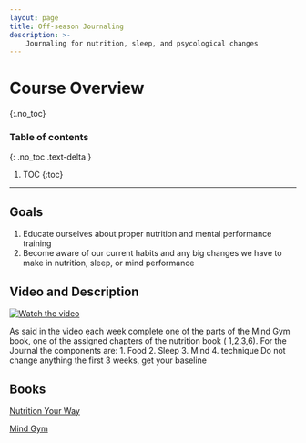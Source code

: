 ```yaml
---
layout: page
title: Off-season Journaling
description: >-
    Journaling for nutrition, sleep, and psycological changes
---
```


# Course Overview
{:.no_toc}

### Table of contents
{: .no_toc .text-delta }

1. TOC
{:toc}

---

## Goals
1. Educate ourselves about proper nutrition and mental performance training
2. Become aware of our current habits and any big changes we have to make in nutrition, sleep, or mind performance

## Video and Description

[![Watch the video](https://img.youtube.com/vi/sVJPs5diS-w/maxresdefault.jpg)](https://youtu.be/sVJPs5diS-w)



As said in the video each week complete one of the parts of the Mind Gym book, one of the assigned chapters of the nutrition book ( 1,2,3,6). For the Journal the components are: 
    1. Food
    2. Sleep
    3. Mind
    4. technique
Do not change anything the first 3 weeks, get your baseline
    
## Books
<a href="https://www.amazon.com/Nutrition-Your-Way-Josh-Bryant-ebook/dp/B07MP7JM4T/ref=sr_1_1?keywords=nutrition+your+way&qid=1684532498&s=amazon-devices&sr=1-1">Nutrition  Your Way</a>

<a href="https://www.amazon.com/Mind-Gym-Athletes-Guide-Excellence-ebook/dp/B006B7LP1O/ref=sr_1_1?crid=37PSJOGRWA4UG&keywords=mind+gym&qid=1684532544&sprefix=mind+gym%2Caps%2C105&sr=8-1">Mind Gym</a>
    


